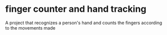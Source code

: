 # finger counter and hand tracking
 A project that recognizes a person's hand and counts the fingers according to the movements made
